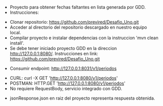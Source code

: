 + Proyecto para obtener fechas faltantes en lista generada por GDD.
+ Instrucciones:
- Clonar repositorio: https://github.com/previred/Desafio_Uno.git
- Acceder al directorio del repositorio descargado en nuestro equipo local.
- Compilar proyecto e instalar dependencias con la instruccion 'mvn clean install'.
- Se debe tener iniciado proyecto GDD en la direccion http://127.0.0.1:8080/. Instrucciones en link: https://github.com/previred/Desafio_Uno.git
+ Consumir endpoint: http://127.0.0.1:8031/v1/periodos
- CURL: curl -X GET 'http://127.0.0.1:8080/v1/periodos'
- POSTMAN: HTTP.GET 'http://127.0.0.1:8080/v1/periodos'
- No requiere RequestBody, servicio integrado con GDD.
+ jsonResponse.json en raiz del proyecto representa respuesta obtenida.